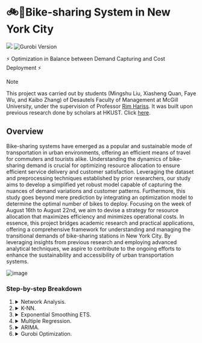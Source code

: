 # 🚲🗽Bike-sharing System in New York City
![](https://img.shields.io/badge/python-3.10%2B-blue?logo=Python)
![Gurobi Version](https://img.shields.io/badge/gurobi-11.0.0-blue?logo=gurobi&logoColor=red)

⚡ Optimization in Balance between Demand Capturing and Cost Deployment ⚡

> [!NOTE]
> This project was carried out by students (Mingshu Liu, Xiasheng Quan, Faye Wu, and Kaibo Zhang) of Desautels Faculty of Management at McGill University, under the supervision of Professor [Rim Hariss](https://www.mcgill.ca/desautels/rim-hariss). It was built upon previous research done by scholars at HKUST. Click [here](https://doi.org/10.1145/2820783.2820837.).

## Overview

Bike-sharing systems have emerged as a popular and sustainable mode of transportation in urban environments, offering an efficient means of travel for commuters and tourists alike. Understanding the dynamics of bike-sharing demand is crucial for optimizing resource allocation to ensure efficient service delivery and customer satisfaction. Leveraging the dataset and preprocessing techniques established by prior researchers, our study aims to develop a simplified yet robust model capable of capturing the nuances of demand variations and customer patterns. Furthermore, this study goes beyond mere prediction by integrating an optimization model to determine the optimal number of bikes to deploy. Focusing on the week of August 16th to August 22nd, we aim to devise a strategy for resource allocation that maximizes efficiency and minimizes operational costs. In essence, this project bridges academic research and practical
applications, offering a comprehensive framework for understanding and managing the transitional demands of bike-sharing stations in New York City. By leveraging insights from previous research and employing advanced analytical techniques, we aspire to contribute to the ongoing efforts to enhance the sustainability and accessibility of urban transportation systems.

![image](https://github.com/kbzh2558/Bike-sharing_System_in_New_York_City/assets/161892255/375a9212-296e-4e12-a64b-ab73e70ee3a6)


### Step-by-step Breakdown

1. <details>
    <summary>Network Analysis.</summary>

    - we used the `networkx` package as the primary tool for network analysis. **NOTE:** We aggregated trip records on an hourly basis and created an adjacency matrix.
    - this helped us to capture the inherited relationship between individual stations and include them in the clustering algorithm.
   </details>

2. <details>
    <summary>K-NN.</summary>

    - we used the `sktlearn` package to perform unsupervised learning on the dataset to group stations together. Detailed rationales can be found in the paper. 
   </details>

3. <details>
    <summary>Exponential Smoothing ETS.</summary>

    we had to predict the transition probability, in other words, the tendency for a bike to travel from one cluster to the other at different times between clusters:

      - The `ETS` model: was chosen for its capability to capture human behavioral probabilities, past dependencies, and seasonalities, aligning with the nature of bike-sharing systems.

   </details>

4. <details>
    <summary>Multiple Regression.</summary>

      - considered the hour of the day and day of the week for temporal patterns and incorporates meteorological features: weather type, temperature, and wind speed.

      - autocorrelation found from the Watson test (Durbin-Watson statistic of 0.781) to assess autocorrelation:
        - a. Persistent seasonality observed in residuals (ACF & PACF), despite attempts to decompose, AND
        - b. non-stationary residuals
   </details>

5. <details>
    <summary>ARIMA.</summary>

    - we used auto `ARIMA` to explore the remaining time dependency correlations in the residuals. **NOTE:** `ARIMA` struggles to capture high peaks in time series accurately.

    </details>

6. <details>
   <summary>Gurobi Optimization.</summary>

    - we used `gurobi` to implement our optimization model.
    - the detailed documentation and methods for `gurobi` usage can be found [here](https://www.gurobi.com/).
    - the optimization formulation was in essence a linear programming model:

        1. with decision variables keeping track of the transitional flow of bikes between clusters to find the optimal number of initial bike deployments.
        2. the parameters were calculated from the abovementioned prediction models.
        3. the `objective function` was imitating the techniques of `LASSO Regression` by introducing a regularization term `lamda` into the formula, seeking to minimize the mismatch between the estimated demand and the number of bikes              checked out at each cluster while penalizing attempts to overly increase the number of initial bikes needed, thereby aligning supply with anticipated demand.
        4. The optimal λ = 6 was selected through trials and errors and sensitivity analysis on the magnitude of changes in demand mismatch.
   </details>



